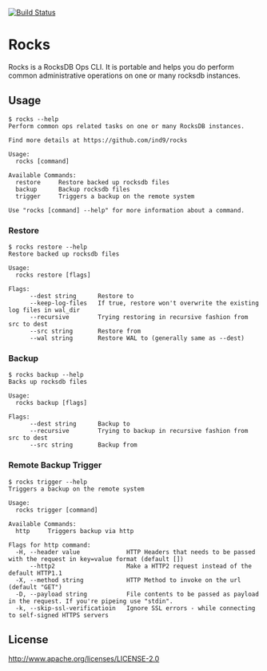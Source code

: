 [![Build Status](https://snap-ci.com/ind9/rocks/branch/master/build_image)](https://snap-ci.com/ind9/rocks/branch/master)
# Rocks

Rocks is a RocksDB Ops CLI. It is portable and helps you do perform common administrative operations on one or many rocksdb instances.

## Usage
```
$ rocks --help
Perform common ops related tasks on one or many RocksDB instances.

Find more details at https://github.com/ind9/rocks

Usage:
  rocks [command]

Available Commands:
  restore     Restore backed up rocksdb files
  backup      Backup rocksdb files
  trigger     Triggers a backup on the remote system

Use "rocks [command] --help" for more information about a command.
```

### Restore
```
$ rocks restore --help
Restore backed up rocksdb files

Usage:
  rocks restore [flags]

Flags:
      --dest string      Restore to
      --keep-log-files   If true, restore won't overwrite the existing log files in wal_dir
      --recursive        Trying restoring in recursive fashion from src to dest
      --src string       Restore from
      --wal string       Restore WAL to (generally same as --dest)
```

### Backup
```
$ rocks backup --help
Backs up rocksdb files

Usage:
  rocks backup [flags]

Flags:
      --dest string      Backup to
      --recursive        Trying to backup in recursive fashion from src to dest
      --src string       Backup from
```

### Remote Backup Trigger
```
$ rocks trigger --help
Triggers a backup on the remote system

Usage:
  rocks trigger [command]

Available Commands:
  http     Triggers backup via http

Flags for http command:
  -H, --header value             HTTP Headers that needs to be passed with the request in key=value format (default [])
      --http2                    Make a HTTP2 request instead of the default HTTP1.1
  -X, --method string            HTTP Method to invoke on the url (default "GET")
  -D, --payload string           File contents to be passed as payload in the request. If you're pipeing use "stdin".
  -k, --skip-ssl-verificatioin   Ignore SSL errors - while connecting to self-signed HTTPS servers
```

## License
http://www.apache.org/licenses/LICENSE-2.0
